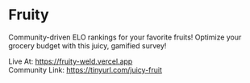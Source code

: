 # Fruity
Community-driven ELO rankings for your favorite fruits! Optimize your grocery budget with this juicy, gamified survey!

Live At: https://fruity-weld.vercel.app \
Community Link: https://tinyurl.com/juicy-fruit
